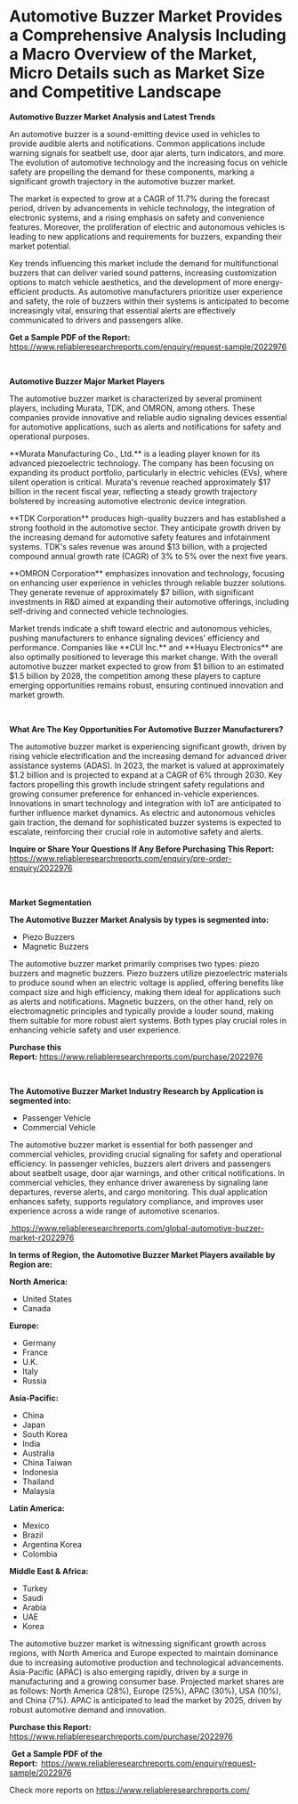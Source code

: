 <p><h1>Automotive Buzzer Market Provides a Comprehensive Analysis Including a Macro Overview of the Market, Micro Details such as Market Size and Competitive Landscape</h1></p><p><strong>Automotive Buzzer Market Analysis and Latest Trends</strong></p>
<p><p>An automotive buzzer is a sound-emitting device used in vehicles to provide audible alerts and notifications. Common applications include warning signals for seatbelt use, door ajar alerts, turn indicators, and more. The evolution of automotive technology and the increasing focus on vehicle safety are propelling the demand for these components, marking a significant growth trajectory in the automotive buzzer market.</p><p>The market is expected to grow at a CAGR of 11.7% during the forecast period, driven by advancements in vehicle technology, the integration of electronic systems, and a rising emphasis on safety and convenience features. Moreover, the proliferation of electric and autonomous vehicles is leading to new applications and requirements for buzzers, expanding their market potential. </p><p>Key trends influencing this market include the demand for multifunctional buzzers that can deliver varied sound patterns, increasing customization options to match vehicle aesthetics, and the development of more energy-efficient products. As automotive manufacturers prioritize user experience and safety, the role of buzzers within their systems is anticipated to become increasingly vital, ensuring that essential alerts are effectively communicated to drivers and passengers alike.</p></p>
<p><strong>Get a Sample PDF of the Report:&nbsp;</strong> <a href="https://www.reliableresearchreports.com/enquiry/request-sample/2022976?utm_campaign=2665&utm_medium=2&utm_source=Github&utm_content=ia&utm_term=06042025&utm_id=automotive-buzzer">https://www.reliableresearchreports.com/enquiry/request-sample/2022976</a></p>
<p>&nbsp;</p>
<p><strong>Automotive Buzzer Major Market Players</strong></p>
<p><p>The automotive buzzer market is characterized by several prominent players, including Murata, TDK, and OMRON, among others. These companies provide innovative and reliable audio signaling devices essential for automotive applications, such as alerts and notifications for safety and operational purposes.</p><p>**Murata Manufacturing Co., Ltd.** is a leading player known for its advanced piezoelectric technology. The company has been focusing on expanding its product portfolio, particularly in electric vehicles (EVs), where silent operation is critical. Murata's revenue reached approximately $17 billion in the recent fiscal year, reflecting a steady growth trajectory bolstered by increasing automotive electronic device integration.</p><p>**TDK Corporation** produces high-quality buzzers and has established a strong foothold in the automotive sector. They anticipate growth driven by the increasing demand for automotive safety features and infotainment systems. TDK's sales revenue was around $13 billion, with a projected compound annual growth rate (CAGR) of 3% to 5% over the next five years.</p><p>**OMRON Corporation** emphasizes innovation and technology, focusing on enhancing user experience in vehicles through reliable buzzer solutions. They generate revenue of approximately $7 billion, with significant investments in R&D aimed at expanding their automotive offerings, including self-driving and connected vehicle technologies.</p><p>Market trends indicate a shift toward electric and autonomous vehicles, pushing manufacturers to enhance signaling devices’ efficiency and performance. Companies like **CUI Inc.** and **Huayu Electronics** are also optimally positioned to leverage this market change. With the overall automotive buzzer market expected to grow from $1 billion to an estimated $1.5 billion by 2028, the competition among these players to capture emerging opportunities remains robust, ensuring continued innovation and market growth.</p></p>
<p>&nbsp;</p>
<p><strong>What Are The Key Opportunities For Automotive Buzzer Manufacturers?</strong></p>
<p><p>The automotive buzzer market is experiencing significant growth, driven by rising vehicle electrification and the increasing demand for advanced driver assistance systems (ADAS). In 2023, the market is valued at approximately $1.2 billion and is projected to expand at a CAGR of 6% through 2030. Key factors propelling this growth include stringent safety regulations and growing consumer preference for enhanced in-vehicle experiences. Innovations in smart technology and integration with IoT are anticipated to further influence market dynamics. As electric and autonomous vehicles gain traction, the demand for sophisticated buzzer systems is expected to escalate, reinforcing their crucial role in automotive safety and alerts.</p></p>
<p><strong>Inquire or Share Your Questions If Any Before Purchasing This Report:</strong> <a href="https://www.reliableresearchreports.com/enquiry/pre-order-enquiry/2022976?utm_campaign=2665&utm_medium=2&utm_source=Github&utm_content=ia&utm_term=06042025&utm_id=automotive-buzzer">https://www.reliableresearchreports.com/enquiry/pre-order-enquiry/2022976</a></p>
<p>&nbsp;</p>
<p><strong>Market Segmentation</strong></p>
<p><strong>The Automotive Buzzer Market Analysis by types is segmented into:</strong></p>
<p><ul><li>Piezo Buzzers</li><li>Magnetic Buzzers</li></ul></p>
<p><p>The automotive buzzer market primarily comprises two types: piezo buzzers and magnetic buzzers. Piezo buzzers utilize piezoelectric materials to produce sound when an electric voltage is applied, offering benefits like compact size and high efficiency, making them ideal for applications such as alerts and notifications. Magnetic buzzers, on the other hand, rely on electromagnetic principles and typically provide a louder sound, making them suitable for more robust alert systems. Both types play crucial roles in enhancing vehicle safety and user experience.</p></p>
<p><strong>Purchase this Report:&nbsp;</strong><a href="https://www.reliableresearchreports.com/purchase/2022976?utm_campaign=2665&utm_medium=2&utm_source=Github&utm_content=ia&utm_term=06042025&utm_id=automotive-buzzer">https://www.reliableresearchreports.com/purchase/2022976</a></p>
<p>&nbsp;</p>
<p><strong>The Automotive Buzzer Market Industry Research by Application is segmented into:</strong></p>
<p><ul><li>Passenger Vehicle</li><li>Commercial Vehicle</li></ul></p>
<p><p>The automotive buzzer market is essential for both passenger and commercial vehicles, providing crucial signaling for safety and operational efficiency. In passenger vehicles, buzzers alert drivers and passengers about seatbelt usage, door ajar warnings, and other critical notifications. In commercial vehicles, they enhance driver awareness by signaling lane departures, reverse alerts, and cargo monitoring. This dual application enhances safety, supports regulatory compliance, and improves user experience across a wide range of automotive scenarios.</p></p>
<p><a href="https://www.reliableresearchreports.com/global-automotive-buzzer-market-r2022976?utm_campaign=2665&utm_medium=2&utm_source=Github&utm_content=ia&utm_term=06042025&utm_id=automotive-buzzer">&nbsp;https://www.reliableresearchreports.com/global-automotive-buzzer-market-r2022976</a></p>
<p><strong>In terms of Region, the Automotive Buzzer Market Players available by Region are:</strong></p>
<p>
    <p> <strong> North America: </strong>
        <ul>
            <li>United States</li>
            <li>Canada</li>
        </ul>
        </p> 
    <p> <strong> Europe: </strong>
        <ul>
            <li>Germany</li>
            <li>France</li>
            <li>U.K.</li>
            <li>Italy</li>
            <li>Russia</li>
        </ul>
        </p> 
    <p> <strong> Asia-Pacific: </strong>
        <ul>
            <li>China</li>
            <li>Japan</li>
            <li>South Korea</li>
            <li>India</li>
            <li>Australia</li>
            <li>China Taiwan</li>
            <li>Indonesia</li>
            <li>Thailand</li>
            <li>Malaysia</li>
        </ul>
        </p> 
    <p> <strong> Latin America: </strong>
        <ul>
            <li>Mexico</li>
            <li>Brazil</li>
            <li>Argentina Korea</li>
            <li>Colombia</li>
        </ul>
        </p> 
    <p> <strong> Middle East & Africa: </strong>
        <ul>
            <li>Turkey</li>
            <li>Saudi</li>
            <li>Arabia</li>
            <li>UAE</li>
            <li>Korea</li>
        </ul>
    </p>
    </p>
<p><p>The automotive buzzer market is witnessing significant growth across regions, with North America and Europe expected to maintain dominance due to increasing automotive production and technological advancements. Asia-Pacific (APAC) is also emerging rapidly, driven by a surge in manufacturing and a growing consumer base. Projected market shares are as follows: North America (28%), Europe (25%), APAC (30%), USA (10%), and China (7%). APAC is anticipated to lead the market by 2025, driven by robust automotive demand and innovation.</p></p>
<p><strong>Purchase this Report: </strong><a href="https://www.reliableresearchreports.com/purchase/2022976?utm_campaign=2665&utm_medium=2&utm_source=Github&utm_content=ia&utm_term=06042025&utm_id=automotive-buzzer">https://www.reliableresearchreports.com/purchase/2022976</a></p>
<p>&nbsp;<strong>Get a Sample PDF of the Report:&nbsp;&nbsp;</strong><a href="https://www.reliableresearchreports.com/enquiry/request-sample/2022976?utm_campaign=2665&utm_medium=2&utm_source=Github&utm_content=ia&utm_term=06042025&utm_id=automotive-buzzer">https://www.reliableresearchreports.com/enquiry/request-sample/2022976</a></p>
<p><strong></strong></p>
<p>Check more reports on <a href="https://www.reliableresearchreports.com/?utm_campaign=2665&utm_medium=2&utm_source=Github&utm_content=ia&utm_term=06042025&utm_id=automotive-buzzer">https://www.reliableresearchreports.com/</a></p>